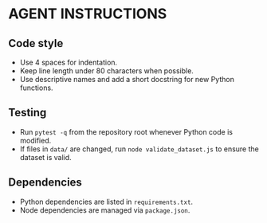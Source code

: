 # AGENT INSTRUCTIONS

## Code style
- Use 4 spaces for indentation.
- Keep line length under 80 characters when possible.
- Use descriptive names and add a short docstring for new Python functions.

## Testing
- Run `pytest -q` from the repository root whenever Python code is modified.
- If files in `data/` are changed, run `node validate_dataset.js` to ensure the
  dataset is valid.

## Dependencies
- Python dependencies are listed in `requirements.txt`.
- Node dependencies are managed via `package.json`.
